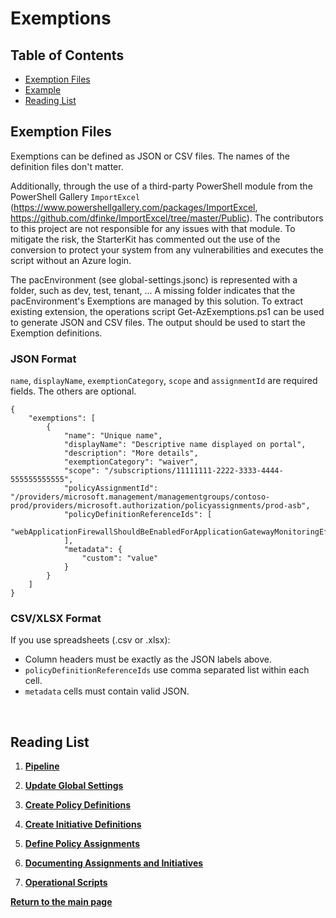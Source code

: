 # Exemptions

## Table of Contents

- [Exemption Files](#exemption-files)
- [Example](#example)
- [Reading List](#reading-list)

## Exemption Files

Exemptions can be defined as JSON or CSV files. The names of the definition files don't matter.

Additionally, through the use of a third-party PowerShell module from the PowerShell Gallery `ImportExcel` (https://www.powershellgallery.com/packages/ImportExcel, https://github.com/dfinke/ImportExcel/tree/master/Public). The contributors to this project are not responsible for any issues with that module. To mitigate the risk, the StarterKit has commented out the use of the conversion to protect your system from any vulnerabilities and executes the script without an Azure login.

The pacEnvironment (see global-settings.jsonc) is represented with a folder, such as dev, test, tenant, ... A missing folder indicates that the pacEnvironment's Exemptions are managed by this solution. To extract existing extension, the operations script Get-AzExemptions.ps1 can be used to generate JSON and CSV files. The output should be used to start the Exemption definitions.

### JSON Format

`name`, `displayName`, `exemptionCategory`, `scope` and `assignmentId` are required fields. The others are optional.

```jsonc
{
    "exemptions": [
        {
            "name": "Unique name",
            "displayName": "Descriptive name displayed on portal",
            "description": "More details",
            "exemptionCategory": "waiver",
            "scope": "/subscriptions/11111111-2222-3333-4444-555555555555",
            "policyAssignmentId": "/providers/microsoft.management/managementgroups/contoso-prod/providers/microsoft.authorization/policyassignments/prod-asb",
            "policyDefinitionReferenceIds": [
                "webApplicationFirewallShouldBeEnabledForApplicationGatewayMonitoringEffect"
            ],
            "metadata": {
                "custom": "value"
            }
        }
    ]
}
```

### CSV/XLSX Format
If you use spreadsheets (.csv or .xlsx):
- Column headers must be exactly as the JSON labels above.
- `policyDefinitionReferenceIds` use comma separated list within each cell.
- `metadata` cells must contain valid JSON.

<br/>

## Reading List

1. **[Pipeline](../../Pipeline/README.md)**

1. **[Update Global Settings](../../Definitions/README.md)**

1. **[Create Policy Definitions](../../Definitions/Policies/README.md)**

1. **[Create Initiative Definitions](#initiative-definitions)**

1. **[Define Policy Assignments](../../Definitions/Assignments/README.md)**

1. **[Documenting Assignments and Initiatives](../../Definitions/Documentation/README.md)**

1. **[Operational Scripts](../../Scripts/Operations/README.md)**

**[Return to the main page](../../README.md)**
<br/>
